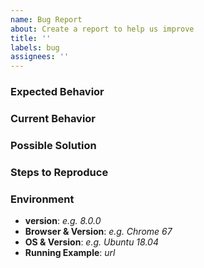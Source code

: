 ```yaml
---
name: Bug Report
about: Create a report to help us improve
title: ''
labels: bug
assignees: ''
---
```


<!--
Thank you for reporting an issue!

Before opening an issue _please_ check if a similar issue exists by
searching existing issues.

If possible, please provide code that demonstrates the problem.
Links to a running example of the problem are best!
-->

<!-- Bug Report (delete if not applicable) -->

### Expected Behavior

### Current Behavior

### Possible Solution

### Steps to Reproduce

### Environment

-   **version**: _e.g. 8.0.0_
-   **Browser & Version**: _e.g. Chrome 67_
-   **OS & Version**: _e.g. Ubuntu 18.04_
-   **Running Example**: _url_
